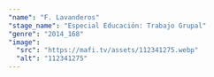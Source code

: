 ```yaml
---
"name": "F. Lavanderos"
"stage_name": "Especial Educación: Trabajo Grupal"
"genre": "2014_168"
"image":
  "src": "https://mafi.tv/assets/112341275.webp"
  "alt": "112341275"
---
```

